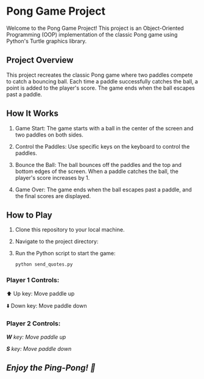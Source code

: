# Pong Game Project

Welcome to the Pong Game Project! This project is an Object-Oriented Programming (OOP) implementation of the classic Pong game using Python's Turtle graphics library.

## Project Overview

This project recreates the classic Pong game where two paddles compete to catch a bouncing ball. Each time a paddle successfully catches the ball, a point is added to the player's score. The game ends when the ball escapes past a paddle.

## How It Works

1. Game Start: The game starts with a ball in the center of the screen and two paddles on both sides.

2. Control the Paddles: Use specific keys on the keyboard to control the paddles.

3. Bounce the Ball: The ball bounces off the paddles and the top and bottom edges of the screen. When a paddle catches the ball, the player's score increases by 1.

4. Game Over: The game ends when the ball escapes past a paddle, and the final scores are displayed.

## How to Play

1. Clone this repository to your local machine.

2. Navigate to the project directory:

3. Run the Python script to start the game:
    ```bash
    python send_quotes.py
    ```

### Player 1 Controls:

⬆️ Up key: Move paddle up

⬇️ Down key: Move paddle down

### Player 2 Controls:

**<i>W** key: Move paddle up

**<i>S** key: Move paddle down

## *Enjoy the Ping-Pong!* 🏓
